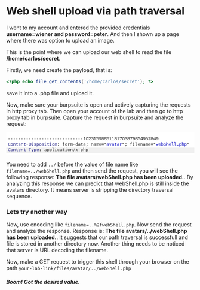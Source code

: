 # Web shell upload via path traversal

I went to my account and entered the provided credentials **username=wiener and password=peter**. And then I shown up a page where there was option to upload an image.

This is the point where we can upload our web shell to read the file **/home/carlos/secret**. 

Firstly, we need create the payload, that is:

```php
<?php echo file_get_contents('/home/carlos/secret'); ?>
```

save it into a .php file and upload it. 

Now, make sure your burpsuite is open and actively capturing the requests in http proxy tab. Then open your account of the lab and then go to http proxy tab in burpsuite. Capture the request in burpsuite and analyze the request:

![Alt text](./Screenshots/filename_variable_burp.png)

You need to add `../` before the value of file name like `filename=../webShell.php` and then send the request, you will see the following response: **The file avatars/webShell.php has been uploaded.**. By analyzing this response we can predict that webShell.php is still inside the avatars directory. It means server is stripping the directory traversal sequence. 

### Lets try another way

Now, use encoding like `filename=..%2fwebShell.php`. Now send the request and analyze the response. Response is: **The file avatars/../webShell.php has been uploaded.**. It suggests that our path traversal is successfull and file is stored in another directory now. Another thing needs to be noticed that server is URL decoding the filename.

Now, make a GET request to trigger this shell through your browser on the path `your-lab-link/files/avatar/../webShell.php`

##### Boom! Got the desired value.